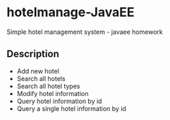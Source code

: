 # hotelmanage-JavaEE
Simple hotel management system - javaee homework

## Description
- Add new hotel
- Search all hotels
- Search all hotel types
- Modify hotel information
- Query hotel information by id
- Query a single hotel information by id
